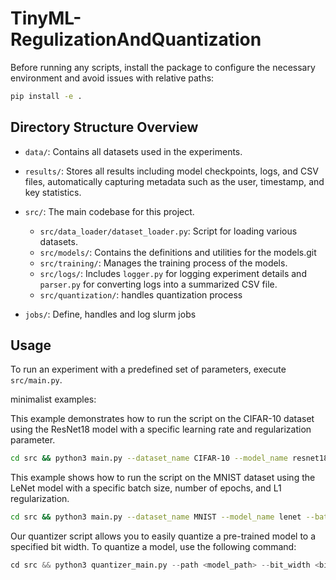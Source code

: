 # TinyML-RegulizationAndQuantization

Before running any scripts, install the package to configure the necessary environment and avoid issues with relative paths:

```sh
pip install -e .
```
## Directory Structure Overview

- `data/`: Contains all datasets used in the experiments.
- `results/`: Stores all results including model checkpoints, logs, and CSV files, automatically capturing metadata such as the user, timestamp, and key statistics.
- `src/`: The main codebase for this project.
  - `src/data_loader/dataset_loader.py`: Script for loading various datasets.
  - `src/models/`: Contains the definitions and utilities for the models.git
  - `src/training/`: Manages the training process of the models.
  - `src/logs/`: Includes `logger.py` for logging experiment details and `parser.py` for converting logs into a summarized CSV file.
  - `src/quantization/`: handles quantization process

- `jobs/`: Define, handles and log slurm jobs


## Usage

To run an experiment with a predefined set of parameters, execute `src/main.py`. 

minimalist examples:

This example demonstrates how to run the script on the CIFAR-10 dataset using the ResNet18 model with a specific learning rate and regularization parameter.

```bash
cd src && python3 main.py --dataset_name CIFAR-10 --model_name resnet18 --lr 0.001 --regularization_type l2 --regularization_param 0.1 --epochs 50 --batch_size 64
```

This example shows how to run the script on the MNIST dataset using the LeNet model with a specific batch size, number of epochs, and L1 regularization.
```bash
cd src && python3 main.py --dataset_name MNIST --model_name lenet --batch_size 32 --epochs 100 --regularization_type l1 --regularization_param 0.05
```


Our quantizer script allows you to easily quantize a pre-trained model to a specified bit width.  To quantize a model, use the following command:

```python
cd src && python3 quantizer_main.py --path <model_path> --bit_width <bit_width>
```